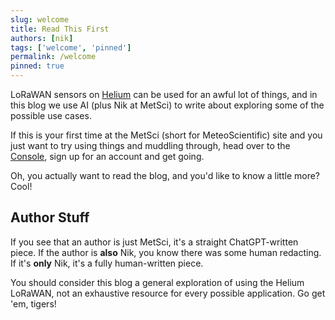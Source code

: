 ```yaml
---
slug: welcome
title: Read This First
authors: [nik]
tags: ['welcome', 'pinned']
permalink: /welcome
pinned: true
---
```


LoRaWAN sensors on [Helium](https://www.helium.com/) can be used for an awful lot of things, and in this blog we use AI (plus Nik at MetSci) to write about exploring some of the possible use cases.  

<!-- truncate -->

If this is your first time at the MetSci (short for MeteoScientific) site and you just want to try using things and muddling through, head over to the [Console](https://console.meteoscientific.com/front/login), sign up for an account and get going.

Oh, you actually want to read the blog, and you'd like to know a little more?  Cool!

## Author Stuff

If you see that an author is just MetSci, it's a straight ChatGPT-written piece.  If the author is **also** Nik, you know there was some human redacting.  If it's **only** Nik, it's a fully human-written piece.

You should consider this blog a general exploration of using the Helium LoRaWAN, not an exhaustive resource for every possible application.  Go get 'em, tigers!



